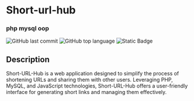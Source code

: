 # Short-url-hub
### php mysql oop

 ![GitHub last commit](https://img.shields.io/github/last-commit/ArchiScript/short-url-hub) ![GitHub top language](https://img.shields.io/github/languages/top/ArchiScript/short-url-hub) ![Static Badge](https://img.shields.io/badge/tech_stack-php_%2F_mysql_%2F_js_%2F_css-orange)


## Description

Short-URL-Hub is a web application designed to simplify the process of shortening URLs and sharing them with other users. Leveraging PHP, MySQL, and JavaScript technologies, Short-URL-Hub offers a user-friendly interface for generating short links and managing them effectively.